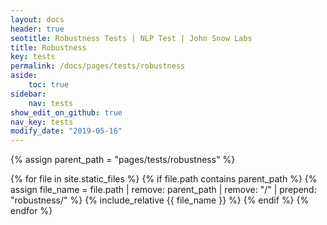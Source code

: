 ```yaml
---
layout: docs
header: true
seotitle: Robustness Tests | NLP Test | John Snow Labs
title: Robustness
key: tests
permalink: /docs/pages/tests/robustness
aside:
    toc: true
sidebar:
    nav: tests
show_edit_on_github: true
nav_key: tests
modify_date: "2019-05-16"
---
```


<div class="main-docs" markdown="1">

{% assign parent_path = "pages/tests/robustness" %}

{% for file in site.static_files %}
    {% if file.path contains parent_path %}
        {% assign file_name = file.path | remove:  parent_path | remove:  "/" | prepend: "robustness/" %}
        {% include_relative {{ file_name }} %}
    {% endif %}
{% endfor %}

</div>